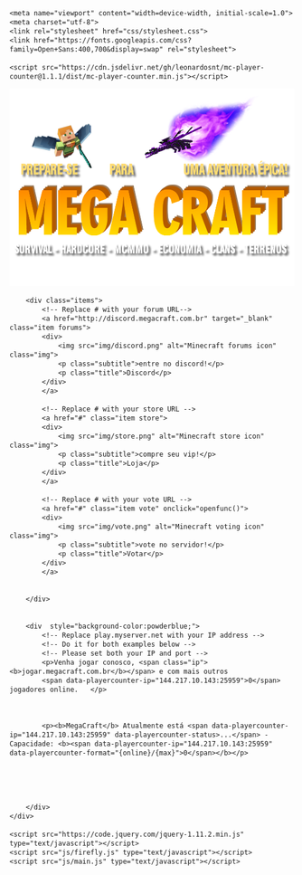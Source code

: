 <!-- Proudly coded by Billy (https://bybilly.uk) -->
<!-- Version: 1.9 -->

<!DOCTYPE html>
<html>
<head>
	<!-- Info meta tags, important for social media + SEO -->
	<title>Mega Craft Servidor - Site Oficial</title>
	<meta name="description" content="Mega Craft é um novo e incrível servidor do Minecraft. Você pode entrar com o IP 'jogar.megacraft.com.br'.">
	<meta property="og:title" content="Mega Craft Servidor- Site Oficial">
	<meta property="og:site_name" content="Mega Craft Servidor">
	<meta property="og:description" content="Mega Craft é um novo e incrível servidor do Minecraft. Você pode entrar com o IP 'jogar.megacraft.com.br'.">
	<meta property="og:image" content="https://bybilly.uk/portal/img/minecraft.jpg">
	<meta property="og:url" content="https://bybilly.uk/">
	<meta name="twitter:card" content="summary_large_image">


	<meta name="viewport" content="width=device-width, initial-scale=1.0">
	<meta charset="utf-8">
	<link rel="stylesheet" href="css/stylesheet.css">
	<link href="https://fonts.googleapis.com/css?family=Open+Sans:400,700&display=swap" rel="stylesheet">

    <script src="https://cdn.jsdelivr.net/gh/leonardosnt/mc-player-counter@1.1.1/dist/mc-player-counter.min.js"></script>



</head>
<body>
	<div class="container">
		<div class="logo">
			<!-- In the img folder, upload your logo -->
			<!-- Make sure you name it 'logo.png' -->
			<img src="img/logo.PNG" alt="Mega Craft Server">
		</div>

		<div class="items">
			<!-- Replace # with your forum URL-->
			<a href="http://discord.megacraft.com.br" target="_blank" class="item forums">
			<div>
				<img src="img/discord.png" alt="Minecraft forums icon" class="img">
				<p class="subtitle">entre no discord!</p>
				<p class="title">Discord</p>
			</div>
			</a>

			<!-- Replace # with your store URL -->
			<a href="#" class="item store">
			<div>
				<img src="img/store.png" alt="Minecraft store icon" class="img">
				<p class="subtitle">compre seu vip!</p>
				<p class="title">Loja</p>
			</div>
			</a>

			<!-- Replace # with your vote URL -->
			<a href="#" class="item vote" onclick="openfunc()">
			<div>
				<img src="img/vote.png" alt="Minecraft voting icon" class="img">
				<p class="subtitle">vote no servidor!</p>
				<p class="title">Votar</p>
			</div>
			</a>


		</div>


		<div  style="background-color:powderblue;">
			<!-- Replace play.myserver.net with your IP address -->
			<!-- Do it for both examples below -->
			<!-- Please set both your IP and port -->
			<p>Venha jogar conosco, <span class="ip"><b>jogar.megacraft.com.br</b></span> e com mais outros
			<span data-playercounter-ip="144.217.10.143:25959">0</span> jogadores online.	</p>

			 
        	
        	<p><b>MegaCraft</b> Atualmente está <span data-playercounter-ip="144.217.10.143:25959" data-playercounter-status>...</span> - Capacidade: <b><span data-playercounter-ip="144.217.10.143:25959" data-playercounter-format="{online}/{max}">0</span></b></p>

		



		</div>
	</div>

	<script src="https://code.jquery.com/jquery-1.11.2.min.js" type="text/javascript"></script>
	<script src="js/firefly.js" type="text/javascript"></script>
	<script src="js/main.js" type="text/javascript"></script>
</body>
</html>
